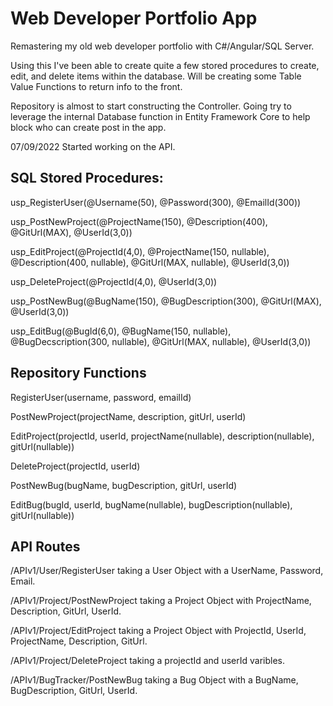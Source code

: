 # Web Developer Portfolio App

Remastering my old web developer portfolio with C#/Angular/SQL Server.

Using this I've been able to create quite a few stored procedures to create, edit, and delete items within the database. Will be creating some Table Value Functions to return info to the front.

Repository is almost to start constructing the Controller. Going try to leverage the internal Database function in Entity Framework Core to help block who can create post in the app.

07/09/2022 Started working on the API. 

## SQL Stored Procedures:

usp_RegisterUser(@Username(50), @Password(300), @EmailId(300))

usp_PostNewProject(@ProjectName(150), @Description(400), @GitUrl(MAX), @UserId(3,0))

usp_EditProject(@ProjectId(4,0), @ProjectName(150, nullable), @Description(400, nullable), @GitUrl(MAX, nullable), @UserId(3,0))

usp_DeleteProject(@ProjectId(4,0), @UserId(3,0))

usp_PostNewBug(@BugName(150), @BugDescription(300), @GitUrl(MAX), @UserId(3,0))

usp_EditBug(@BugId(6,0), @BugName(150, nullable), @BugDecscription(300, nullable), @GitUrl(MAX, nullable), @UserId(3,0))

## Repository Functions

RegisterUser(username, password, emailId)

PostNewProject(projectName, description, gitUrl, userId)

EditProject(projectId, userId, projectName(nullable), description(nullable), gitUrl(nullable))

DeleteProject(projectId, userId)

PostNewBug(bugName, bugDescription, gitUrl, userId)

EditBug(bugId, userId, bugName(nullable), bugDescription(nullable), gitUrl(nullable))

## API Routes

/APIv1/User/RegisterUser taking a User Object with a UserName, Password, Email.

/APIv1/Project/PostNewProject taking a Project Object with ProjectName, Description, GitUrl, UserId.

/APIv1/Project/EditProject taking a Project Object with ProjectId, UserId, ProjectName, Description, GitUrl.

/APIv1/Project/DeleteProject taking a projectId and userId varibles.

/APIv1/BugTracker/PostNewBug taking a Bug Object with a BugName, BugDescription, GitUrl, UserId.
